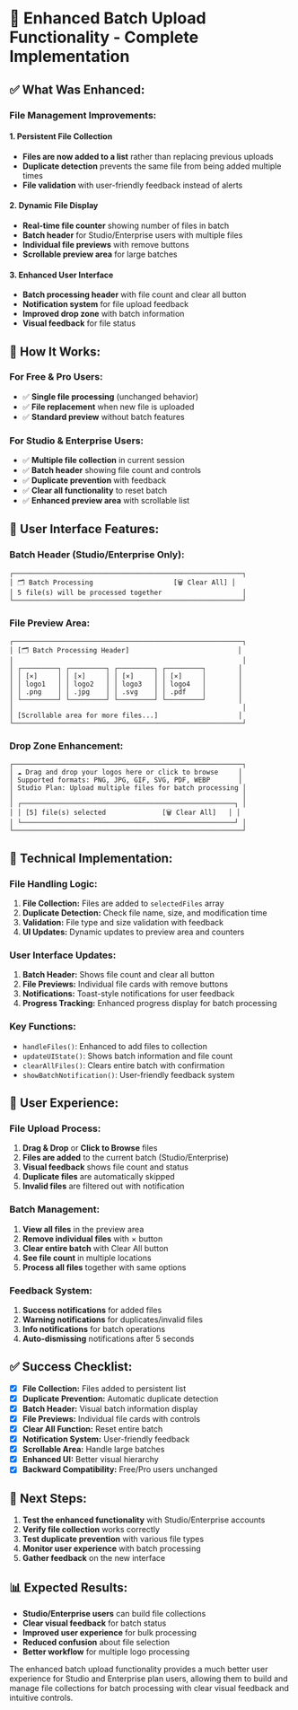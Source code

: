 # 🚀 Enhanced Batch Upload Functionality - Complete Implementation

## ✅ **What Was Enhanced:**

### **File Management Improvements:**

#### **1. Persistent File Collection**
- **Files are now added to a list** rather than replacing previous uploads
- **Duplicate detection** prevents the same file from being added multiple times
- **File validation** with user-friendly feedback instead of alerts

#### **2. Dynamic File Display**
- **Real-time file counter** showing number of files in batch
- **Batch header** for Studio/Enterprise users with multiple files
- **Individual file previews** with remove buttons
- **Scrollable preview area** for large batches

#### **3. Enhanced User Interface**
- **Batch processing header** with file count and clear all button
- **Notification system** for file upload feedback
- **Improved drop zone** with batch information
- **Visual feedback** for file status

## 🎯 **How It Works:**

### **For Free & Pro Users:**
- ✅ **Single file processing** (unchanged behavior)
- ✅ **File replacement** when new file is uploaded
- ✅ **Standard preview** without batch features

### **For Studio & Enterprise Users:**
- ✅ **Multiple file collection** in current session
- ✅ **Batch header** showing file count and controls
- ✅ **Duplicate prevention** with feedback
- ✅ **Clear all functionality** to reset batch
- ✅ **Enhanced preview area** with scrollable list

## 📁 **User Interface Features:**

### **Batch Header (Studio/Enterprise Only):**
```
┌─────────────────────────────────────────────────────────┐
│ 🗂️ Batch Processing                    [🗑️ Clear All] │
│ 5 file(s) will be processed together                    │
└─────────────────────────────────────────────────────────┘
```

### **File Preview Area:**
```
┌─────────────────────────────────────────────────────────┐
│ [🗂️ Batch Processing Header]                           │
│                                                         │
│ ┌─────────┐ ┌─────────┐ ┌─────────┐ ┌─────────┐        │
│ │ [×]     │ │ [×]     │ │ [×]     │ │ [×]     │        │
│ │ logo1   │ │ logo2   │ │ logo3   │ │ logo4   │        │
│ │ .png    │ │ .jpg    │ │ .svg    │ │ .pdf    │        │
│ └─────────┘ └─────────┘ └─────────┘ └─────────┘        │
│                                                         │
│ [Scrollable area for more files...]                    │
└─────────────────────────────────────────────────────────┘
```

### **Drop Zone Enhancement:**
```
┌─────────────────────────────────────────────────────────┐
│ ☁️ Drag and drop your logos here or click to browse     │
│ Supported formats: PNG, JPG, GIF, SVG, PDF, WEBP       │
│ Studio Plan: Upload multiple files for batch processing │
│                                                         │
│ ┌─────────────────────────────────────────────────────┐ │
│ │ [5] file(s) selected              [🗑️ Clear All]   │ │
│ └─────────────────────────────────────────────────────┘ │
└─────────────────────────────────────────────────────────┘
```

## 🔧 **Technical Implementation:**

### **File Handling Logic:**
1. **File Collection:** Files are added to `selectedFiles` array
2. **Duplicate Detection:** Check file name, size, and modification time
3. **Validation:** File type and size validation with feedback
4. **UI Updates:** Dynamic updates to preview area and counters

### **User Interface Updates:**
1. **Batch Header:** Shows file count and clear all button
2. **File Previews:** Individual file cards with remove buttons
3. **Notifications:** Toast-style notifications for user feedback
4. **Progress Tracking:** Enhanced progress display for batch processing

### **Key Functions:**
- `handleFiles()`: Enhanced to add files to collection
- `updateUIState()`: Shows batch information and file count
- `clearAllFiles()`: Clears entire batch with confirmation
- `showBatchNotification()`: User-friendly feedback system

## 🎯 **User Experience:**

### **File Upload Process:**
1. **Drag & Drop** or **Click to Browse** files
2. **Files are added** to the current batch (Studio/Enterprise)
3. **Visual feedback** shows file count and status
4. **Duplicate files** are automatically skipped
5. **Invalid files** are filtered out with notification

### **Batch Management:**
1. **View all files** in the preview area
2. **Remove individual files** with × button
3. **Clear entire batch** with Clear All button
4. **See file count** in multiple locations
5. **Process all files** together with same options

### **Feedback System:**
1. **Success notifications** for added files
2. **Warning notifications** for duplicates/invalid files
3. **Info notifications** for batch operations
4. **Auto-dismissing** notifications after 5 seconds

## ✅ **Success Checklist:**

- [x] **File Collection:** Files added to persistent list
- [x] **Duplicate Prevention:** Automatic duplicate detection
- [x] **Batch Header:** Visual batch information display
- [x] **File Previews:** Individual file cards with controls
- [x] **Clear All Function:** Reset entire batch
- [x] **Notification System:** User-friendly feedback
- [x] **Scrollable Area:** Handle large batches
- [x] **Enhanced UI:** Better visual hierarchy
- [x] **Backward Compatibility:** Free/Pro users unchanged

## 🚀 **Next Steps:**

1. **Test the enhanced functionality** with Studio/Enterprise accounts
2. **Verify file collection** works correctly
3. **Test duplicate prevention** with various file types
4. **Monitor user experience** with batch processing
5. **Gather feedback** on the new interface

## 📊 **Expected Results:**

- **Studio/Enterprise users** can build file collections
- **Clear visual feedback** for batch status
- **Improved user experience** for bulk processing
- **Reduced confusion** about file selection
- **Better workflow** for multiple logo processing

The enhanced batch upload functionality provides a much better user experience for Studio and Enterprise plan users, allowing them to build and manage file collections for batch processing with clear visual feedback and intuitive controls. 